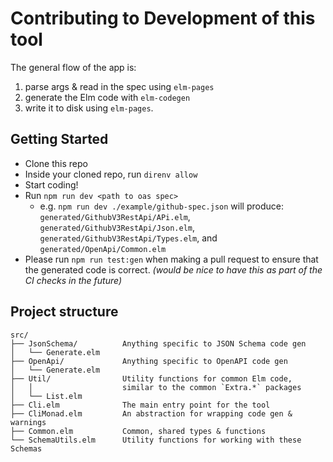 # Contributing to Development of this tool

The general flow of the app is:

1. parse args & read in the spec using `elm-pages`
1. generate the Elm code with `elm-codegen`
1. write it to disk using `elm-pages`.

## Getting Started

- Clone this repo
- Inside your cloned repo, run `direnv allow`
- Start coding!
- Run `npm run dev <path to oas spec>`
  - e.g. `npm run dev ./example/github-spec.json` will produce: `generated/GithubV3RestApi/APi.elm`, `generated/GithubV3RestApi/Json.elm`, `generated/GithubV3RestApi/Types.elm`, and `generated/OpenApi/Common.elm`
- Please run `npm run test:gen` when making a pull request to ensure that the generated code is correct. _(would be nice to have this as part of the CI checks in the future)_

## Project structure

```
src/
├── JsonSchema/          Anything specific to JSON Schema code gen
│   └── Generate.elm
├── OpenApi/             Anything specific to OpenAPI code gen
│   └── Generate.elm
├── Util/                Utility functions for common Elm code,
│   │                    similar to the common `Extra.*` packages
│   └── List.elm
├── Cli.elm              The main entry point for the tool
├── CliMonad.elm         An abstraction for wrapping code gen & warnings
├── Common.elm           Common, shared types & functions
└── SchemaUtils.elm      Utility functions for working with these Schemas
```
